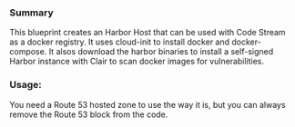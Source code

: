 ### Summary
This blueprint creates an Harbor Host that can be used with Code Stream as a docker registry.
It uses cloud-init to install docker and docker-compose. It alsos download the harbor binaries to install a self-signed Harbor instance with Clair to scan docker images for vulnerabilities.

### Usage:
You need a Route 53 hosted zone to use the way it is, but you can always remove the Route 53 block from the code.  
